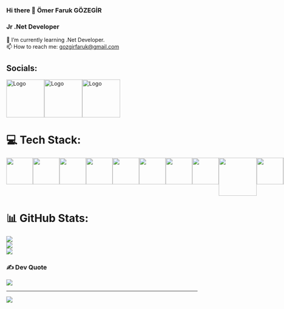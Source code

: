 ### Hi there 👋 Ömer Faruk GÖZEGİR

### Jr .Net Developer
🌱 I’m currently learning .Net Developer.
<br>
📫 How to reach me: gozgirfaruk@gmail.com

## Socials:
<div style="display: flex; gap: 10;">
  <a href="https://www.linkedin.com/in/gozgirfaruk/">
    <img src="https://cdn.pixabay.com/photo/2017/02/24/16/50/linkedin-2095609_1280.png" alt="Logo" width="100" height="100">
  </a> <span></span>
  <a href="https://www.instagram.com/gozgirfaruk/">
    <img src="https://cdn.pixabay.com/photo/2016/05/15/01/08/icon-1392950_1280.png" alt="Logo" width="100" height="100">
  </a>
    <a href="#">
    <img src="https://cdn.pixabay.com/photo/2016/05/08/14/58/icon-1379228_1280.png" alt="Logo" width="100" height="100">
  </a>
</div>




# 💻 Tech Stack:
<div style="display: flex; gap: 10;">
<img src="https://cdn.worldvectorlogo.com/logos/c--4.svg" width="70" height="70">
<img src="https://upload.wikimedia.org/wikipedia/commons/e/ee/.NET_Core_Logo.svg" width="70" height="70">
<img src="https://www.svgrepo.com/show/303229/microsoft-sql-server-logo.svg" width="70" height="70">
<img src="https://www.svgrepo.com/show/303251/mysql-logo.svg" width="70" height="70">
<img src="https://www.svgrepo.com/show/439268/postgresql.svg" width="70" height="70">
  <img src="https://www.svgrepo.com/show/373845/mongo.svg" width="70" height="70">
<img src="https://www.svgrepo.com/show/452228/html-5.svg" width="70" height="70">
<img src="https://www.svgrepo.com/show/452045/js.svg" width="70" height="70">
<img src="https://www.svgrepo.com/show/448271/azure-devops.svg" width="100" height="100">
<img src="https://www.svgrepo.com/show/452210/git.svg" width="70" height="70">
<img src="https://camo.githubusercontent.com/7756f4d96fbae10fad3ffb32fe76b870f037f5d3c77050786ff2d70b7c25d26c/68747470733a2f2f646f63732e6d6963726f736f66742e636f6d2f73762d73652f617a7572652f6d656469612f696e6465782f617a7572652d7369676e616c722e737667" width="70" height="70">

</div>



# 📊 GitHub Stats:
![](https://github-readme-stats.vercel.app/api?username=gozgirfaruk&theme=tokyonight&hide_border=true&include_all_commits=true&count_private=false)<br/>
![](https://github-readme-streak-stats.herokuapp.com/?user=gozgirfaruk&theme=tokyonight&hide_border=true)<br/>
![](https://github-readme-stats.vercel.app/api/top-langs/?username=gozgirfaruk&theme=tokyonight&hide_border=true&include_all_commits=true&count_private=false&layout=compact)

### ✍️ Dev Quote
![](https://quotes-github-readme.vercel.app/api?type=horizontal&theme=tokyonight)

---
[![](https://visitcount.itsvg.in/api?id=gozgirfaruk&icon=0&color=0)](https://visitcount.itsvg.in)

<!-- Proudly created with GPRM ( https://gprm.itsvg.in ) -->
